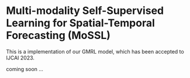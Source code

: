 # Multi-modality Self-Supervised Learning for Spatial-Temporal Forecasting (MoSSL)
This is a implementation of our GMRL model, which has been accepted to IJCAI 2023.

coming soon ...

